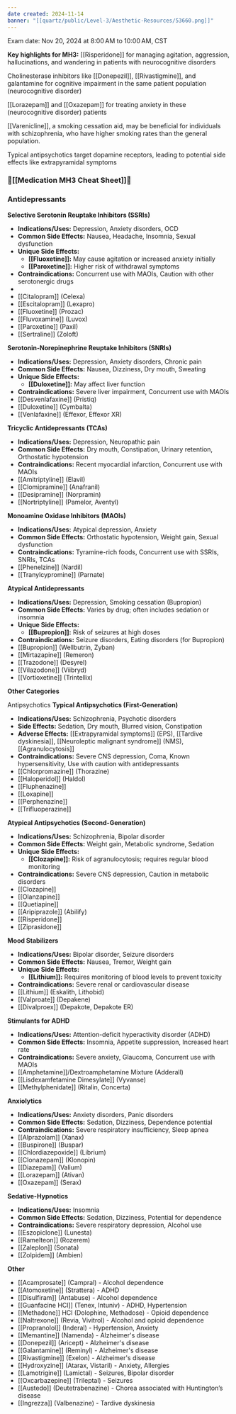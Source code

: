 ```yaml
---
date created: 2024-11-14
banner: "[[quartz/public/Level-3/Aesthetic-Resources/53660.png]]"
---
```


Exam date: Nov 20, 2024 at 8:00 AM to 10:00 AM, CST

**Key highlights for MH3:**
[[Risperidone]] for managing agitation, aggression, hallucinations, and wandering in patients with neurocognitive disorders

Cholinesterase inhibitors like [[Donepezil]], [[Rivastigmine]], and galantamine for cognitive impairment in the same patient population (neurocognitive disorder)

[[Lorazepam]] and [[Oxazepam]] for treating anxiety in these (neurocognitive disorder) patients

[[Varenicline]], a smoking cessation aid, may be beneficial for individuals with schizophrenia, who have higher smoking rates than the general population.

Typical antipsychotics target dopamine receptors, leading to potential side effects like extrapyramidal symptoms
### 💙[[Medication MH3 Cheat Sheet]]💙
### **Antidepressants**

**Selective Serotonin Reuptake Inhibitors (SSRIs)**
- **Indications/Uses:** Depression, Anxiety disorders, OCD
- **Common Side Effects:** Nausea, Headache, Insomnia, Sexual dysfunction
- **Unique Side Effects:**
    - **[[Fluoxetine]]:** May cause agitation or increased anxiety initially
    - **[[Paroxetine]]:** Higher risk of withdrawal symptoms
- **Contraindications:** Concurrent use with MAOIs, Caution with other serotonergic drugs
- 
- [[Citalopram]] (Celexa)
- [[Escitalopram]] (Lexapro)
- [[Fluoxetine]] (Prozac)
- [[Fluvoxamine]] (Luvox)
- [[Paroxetine]] (Paxil)
- [[Sertraline]] (Zoloft)

**Serotonin-Norepinephrine Reuptake Inhibitors (SNRIs)**
- **Indications/Uses:** Depression, Anxiety disorders, Chronic pain
- **Common Side Effects:** Nausea, Dizziness, Dry mouth, Sweating
- **Unique Side Effects:**
    - **[[Duloxetine]]:** May affect liver function
- **Contraindications:** Severe liver impairment, Concurrent use with MAOIs
- [[Desvenlafaxine]] (Pristiq)
- [[Duloxetine]] (Cymbalta)
- [[Venlafaxine]] (Effexor, Effexor XR)

**Tricyclic Antidepressants (TCAs)**
- **Indications/Uses:** Depression, Neuropathic pain
- **Common Side Effects:** Dry mouth, Constipation, Urinary retention, Orthostatic hypotension
- **Contraindications:** Recent myocardial infarction, Concurrent use with MAOIs
- [[Amitriptyline]] (Elavil)
- [[Clomipramine]] (Anafranil)
- [[Desipramine]] (Norpramin)
- [[Nortriptyline]] (Pamelor, Aventyl)

**Monoamine Oxidase Inhibitors (MAOIs)**
- **Indications/Uses:** Atypical depression, Anxiety
- **Common Side Effects:** Orthostatic hypotension, Weight gain, Sexual dysfunction
- **Contraindications:** Tyramine-rich foods, Concurrent use with SSRIs, SNRIs, TCAs
- [[Phenelzine]] (Nardil)
- [[Tranylcypromine]] (Parnate)

**Atypical Antidepressants**
- **Indications/Uses:** Depression, Smoking cessation (Bupropion)
- **Common Side Effects:** Varies by drug; often includes sedation or insomnia
- **Unique Side Effects:**
    - **[[Bupropion]]:** Risk of seizures at high doses
- **Contraindications:** Seizure disorders, Eating disorders (for Bupropion)
- [[Bupropion]] (Wellbutrin, Zyban)
- [[Mirtazapine]] (Remeron)
- [[Trazodone]] (Desyrel)
- [[Vilazodone]] (Viibryd)
- [[Vortioxetine]] (Trintellix)

**Other Categories**

Antipsychotics
**Typical Antipsychotics (First-Generation)**
- **Indications/Uses:** Schizophrenia, Psychotic disorders
- **Side Effects:** Sedation, Dry mouth, Blurred vision, Constipation
- **Adverse Effects:** [[Extrapyramidal symptoms]] (EPS), [[Tardive dyskinesia]], [[Neuroleptic malignant syndrome]] (NMS), [[Agranulocytosis]]
- **Contraindications:** Severe CNS depression, Coma, Known hypersensitivity, Use with caution with antidepressants
- [[Chlorpromazine]] (Thorazine)
- [[Haloperidol]] (Haldol)
- [[Fluphenazine]]
- [[Loxapine]]
- [[Perphenazine]]
- [[Trifluoperazine]]

**Atypical Antipsychotics (Second-Generation)**
- **Indications/Uses:** Schizophrenia, Bipolar disorder
- **Common Side Effects:** Weight gain, Metabolic syndrome, Sedation
- **Unique Side Effects:**
    - **[[Clozapine]]:** Risk of agranulocytosis; requires regular blood monitoring
- **Contraindications:** Severe CNS depression, Caution in metabolic disorders
- [[Clozapine]]
- [[Olanzapine]]
- [[Quetiapine]]
- [[Aripiprazole]] (Abilify)
- [[Risperidone]]
- [[Ziprasidone]]

**Mood Stabilizers**
- **Indications/Uses:** Bipolar disorder, Seizure disorders
- **Common Side Effects:** Nausea, Tremor, Weight gain
- **Unique Side Effects:**
    - **[[Lithium]]:** Requires monitoring of blood levels to prevent toxicity
- **Contraindications:** Severe renal or cardiovascular disease
- [[Lithium]] (Eskalith, Lithobid)
- [[Valproate]] (Depakene)
- [[Divalproex]] (Depakote, Depakote ER)

**Stimulants for ADHD**
- **Indications/Uses:** Attention-deficit hyperactivity disorder (ADHD)
- **Common Side Effects:** Insomnia, Appetite suppression, Increased heart rate
- **Contraindications:** Severe anxiety, Glaucoma, Concurrent use with MAOIs
- [[Amphetamine]]/Dextroamphetamine Mixture (Adderall)
- [[Lisdexamfetamine Dimesylate]] (Vyvanse)
- [[Methylphenidate]] (Ritalin, Concerta)

**Anxiolytics**
- **Indications/Uses:** Anxiety disorders, Panic disorders
- **Common Side Effects:** Sedation, Dizziness, Dependence potential
- **Contraindications:** Severe respiratory insufficiency, Sleep apnea
- [[Alprazolam]] (Xanax)
- [[Buspirone]] (Buspar)
- [[Chlordiazepoxide]] (Librium)
- [[Clonazepam]] (Klonopin)
- [[Diazepam]] (Valium)
- [[Lorazepam]] (Ativan)
- [[Oxazepam]] (Serax)

**Sedative-Hypnotics**
- **Indications/Uses:** Insomnia
- **Common Side Effects:** Sedation, Dizziness, Potential for dependence
- **Contraindications:** Severe respiratory depression, Alcohol use
- [[Eszopiclone]] (Lunesta)
- [[Ramelteon]] (Rozerem)
- [[Zaleplon]] (Sonata)
- [[Zolpidem]] (Ambien)

**Other**

- [[Acamprosate]] (Campral) - Alcohol dependence
- [[Atomoxetine]] (Strattera) - ADHD
- [[Disulfiram]] (Antabuse) - Alcohol dependence
- [[Guanfacine HCl]] (Tenex, Intuniv) - ADHD, Hypertension
- [[Methadone]] HCl (Dolophine, Methadose) - Opioid dependence
- [[Naltrexone]] (Revia, Vivitrol) - Alcohol and opioid dependence
- [[Propranolol]] (Inderal) - Hypertension, Anxiety
- [[Memantine]] (Namenda) - Alzheimer's disease
- [[Donepezil]] (Aricept) - Alzheimer's disease
- [[Galantamine]] (Reminyl) - Alzheimer's disease
- [[Rivastigmine]] (Exelon) - Alzheimer's disease
- [[Hydroxyzine]] (Atarax, Vistaril) - Anxiety, Allergies
- [[Lamotrigine]] (Lamictal) - Seizures, Bipolar disorder
- [[Oxcarbazepine]] (Trileptal) - Seizures
- [[Austedo]] (Deutetrabenazine) - Chorea associated with Huntington’s disease
- [[Ingrezza]] (Valbenazine) - Tardive dyskinesia